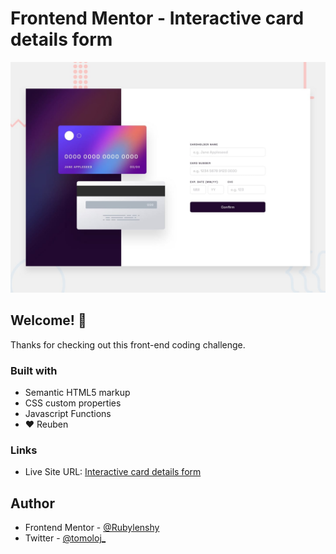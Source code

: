 # Frontend Mentor - Interactive card details form

![Design preview for the Interactive card details form coding challenge](assets/design/desktop-preview.jpg)

## Welcome! 👋

Thanks for checking out this front-end coding challenge.

### Built with

- Semantic HTML5 markup
- CSS custom properties
- Javascript Functions
- ❤️ Reuben

### Links

- Live Site URL: [Interactive card details form]()

## Author

- Frontend Mentor - [@Rubylenshy](https://www.frontendmentor.io/profile/Rubylenshy)
- Twitter - [@tomoloj_](https://www.twitter.com/tomoloj_)